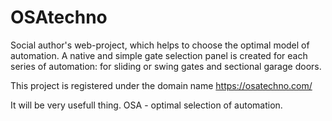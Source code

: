 # OSAtechno
Social author's web-project, which helps to choose the optimal model of automation.
A native and simple gate selection panel is created for each series of automation:
for sliding or swing gates and sectional garage doors.

This project is registered under the domain name https://osatechno.com/

It will be very usefull thing.
OSA - optimal selection of automation.
